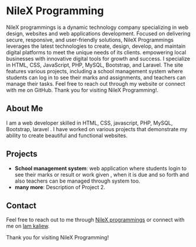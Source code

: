 # NileX Programming

NileX programmings is a dynamic technology company specializing in web design, websites and web applications development. Focused on delivering secure, responsive, and user-friendly solutions, NileX Programmings leverages the latest technologies to create, design, develop, and maintain digital platforms to meet the unique needs of its clients. empowering local businesses with innovative digital tools for growth and success. I specialize in HTML, CSS, JavaScript, PHP, MySQL, Bootstrap, and Laravel. The site features various projects, including a school management system where students can log in to see their marks and assignments, and teachers can manage their tasks. Feel free to reach out through my website or connect with me on GitHub. Thank you for visiting NileX Programming!.

## About Me
I am a web developer skilled in HTML, CSS, javascript, PHP, MySQL, Bootstrap, laravel . I have worked on various projects that demonstrate my ability to create beautiful and functional websites.

## Projects
- **School management system**: web application where students login to see their marks or result or work given , when it is due and so forth and also teachers can be managed through system too.
- **many more**: Description of Project 2.

## Contact
Feel free to reach out to me through [NileX programmings](https://lamkaliew.github.io/NileX-programmings/index.html) or connect with me on [lam kaliew](https://github.com/lamkaliew).

Thank you for visiting NileX Programming!
